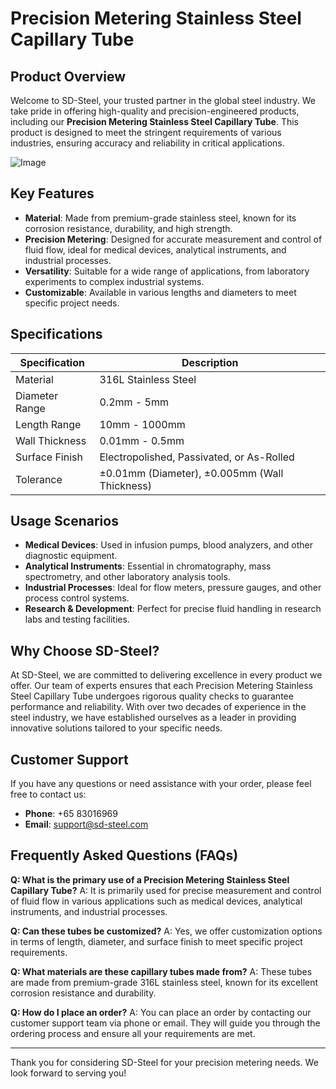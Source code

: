 # Precision Metering Stainless Steel Capillary Tube

## Product Overview

Welcome to SD-Steel, your trusted partner in the global steel industry. We take pride in offering high-quality and precision-engineered products, including our **Precision Metering Stainless Steel Capillary Tube**. This product is designed to meet the stringent requirements of various industries, ensuring accuracy and reliability in critical applications.

![Image](https://github.com/user-attachments/assets/2567258e-e124-4816-932d-1809bd27ef0b)

## Key Features

- **Material**: Made from premium-grade stainless steel, known for its corrosion resistance, durability, and high strength.
- **Precision Metering**: Designed for accurate measurement and control of fluid flow, ideal for medical devices, analytical instruments, and industrial processes.
- **Versatility**: Suitable for a wide range of applications, from laboratory experiments to complex industrial systems.
- **Customizable**: Available in various lengths and diameters to meet specific project needs.

## Specifications

| Specification   | Description                                                  |
|-----------------|--------------------------------------------------------------|
| Material        | 316L Stainless Steel                                         |
| Diameter Range  | 0.2mm - 5mm                                                  |
| Length Range    | 10mm - 1000mm                                                |
| Wall Thickness  | 0.01mm - 0.5mm                                               |
| Surface Finish  | Electropolished, Passivated, or As-Rolled                    |
| Tolerance       | ±0.01mm (Diameter), ±0.005mm (Wall Thickness)                |

## Usage Scenarios

- **Medical Devices**: Used in infusion pumps, blood analyzers, and other diagnostic equipment.
- **Analytical Instruments**: Essential in chromatography, mass spectrometry, and other laboratory analysis tools.
- **Industrial Processes**: Ideal for flow meters, pressure gauges, and other process control systems.
- **Research & Development**: Perfect for precise fluid handling in research labs and testing facilities.

## Why Choose SD-Steel?

At SD-Steel, we are committed to delivering excellence in every product we offer. Our team of experts ensures that each Precision Metering Stainless Steel Capillary Tube undergoes rigorous quality checks to guarantee performance and reliability. With over two decades of experience in the steel industry, we have established ourselves as a leader in providing innovative solutions tailored to your specific needs.

## Customer Support

If you have any questions or need assistance with your order, please feel free to contact us:

- **Phone**: +65 83016969
- **Email**: support@sd-steel.com

## Frequently Asked Questions (FAQs)

**Q: What is the primary use of a Precision Metering Stainless Steel Capillary Tube?**
A: It is primarily used for precise measurement and control of fluid flow in various applications such as medical devices, analytical instruments, and industrial processes.

**Q: Can these tubes be customized?**
A: Yes, we offer customization options in terms of length, diameter, and surface finish to meet specific project requirements.

**Q: What materials are these capillary tubes made from?**
A: These tubes are made from premium-grade 316L stainless steel, known for its excellent corrosion resistance and durability.

**Q: How do I place an order?**
A: You can place an order by contacting our customer support team via phone or email. They will guide you through the ordering process and ensure all your requirements are met.

---

Thank you for considering SD-Steel for your precision metering needs. We look forward to serving you!